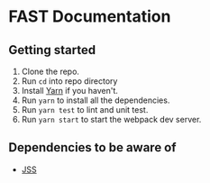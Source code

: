 # FAST Documentation
## Getting started

1. Clone the repo.
2. Run `cd` into repo directory
3. Install [Yarn](https://yarnpkg.com/en/docs/install) if you haven't.
4. Run `yarn` to install all the dependencies.
5. Run `yarn test` to lint and unit test.
6. Run `yarn start` to start the webpack dev server.

## Dependencies to be aware of
- [JSS](https://cssinjs.org/?v=v10.0.0-alpha.22)
